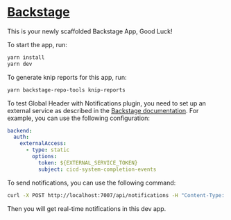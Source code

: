 # [Backstage](https://backstage.io)

This is your newly scaffolded Backstage App, Good Luck!

To start the app, run:

```sh
yarn install
yarn dev
```

To generate knip reports for this app, run:

```sh
yarn backstage-repo-tools knip-reports
```

To test Global Header with Notifications plugin, you need to set up an external service as described in the [Backstage documentation](https://backstage.io/docs/auth/service-to-service-auth/#static-keys-for-plugin-to-plugin-auth). For example, you can use the following configuration:

```yaml
backend:
  auth:
    externalAccess:
      - type: static
        options:
          token: ${EXTERNAL_SERVICE_TOKEN}
          subject: cicd-system-completion-events
```

To send notifications, you can use the following command:

```sh
curl -X POST http://localhost:7007/api/notifications -H "Content-Type: application/json" -H "Authorization: Bearer ${EXTERNAL_SERVICE_TOKEN}" -d '{"recipients":{"type":"broadcast"},"payload": {"title": "Title of boradcast message","link": "http://foo.com/bar","severity": "high","topic": "The topic"}}'
```

Then you will get real-time notifications in this dev app.
